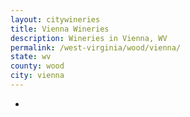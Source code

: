 ```yaml
---
layout: citywineries
title: Vienna Wineries
description: Wineries in Vienna, WV
permalink: /west-virginia/wood/vienna/
state: wv
county: wood
city: vienna
---
```

-

